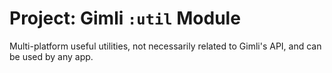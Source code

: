 # Project: Gimli `:util` Module

Multi-platform useful utilities, not necessarily related to Gimli's API,
and can be used by any app.